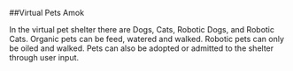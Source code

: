 ##Virtual Pets Amok

In the virtual pet shelter there are Dogs, Cats, Robotic Dogs, and Robotic Cats. 
Organic pets can be feed, watered and walked. Robotic pets can only be oiled and walked.
Pets can also be adopted or admitted to the shelter through user input. 

